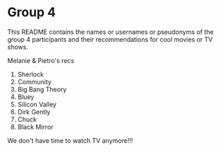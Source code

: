 # Group 4

This README contains the names or usernames or pseudonyms of the group 4 participants and their recommendations for cool movies or TV shows.

Melanie & Pietro's recs
1.  Sherlock
2.  Community
3.  Big Bang Theory
4.  Bluey
5.  Silicon Valley
6.  Dirk Gently
8.  Chuck
9. Black Mirror

We don't have time to watch TV anymore!!!
